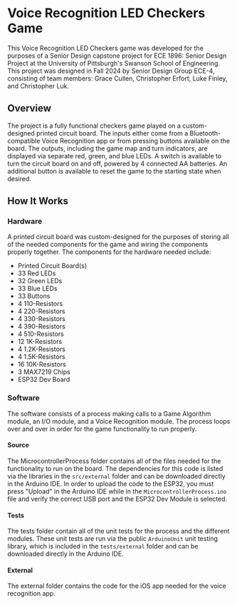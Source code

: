 # Voice Recognition LED Checkers Game
This Voice Recognition LED Checkers game was developed for the purposes of a Senior Design capstone project for ECE 1896: Senior Design Project at the University of Pittsburgh's Swanson School of Engineering. This project was designed in Fall 2024 by Senior Design Group ECE-4, consisting of team members: Grace Cullen, Christopher Erfort, Luke Finley, and Christopher Luk.

## Overview
The project is a fully functional checkers game played on a custom-designed printed circuit board. The inputs either come from a Bluetooth-compatible Voice Recognition app or from pressing buttons available on the board. The outputs, including the game map and turn indicators, are displayed via separate red, green, and blue LEDs. A switch is available to turn the circuit board on and off, powered by 4 connected AA batteries. An additional button is available to reset the game to the starting state when desired.

## How It Works
### Hardware
A printed circuit board was custom-designed for the purposes of storing all of the needed components for the game and wiring the components properly together. The components for the hardware needed include:
- Printed Circuit Board(s)
- 33 Red LEDs
- 32 Green LEDs
- 33 Blue LEDs
- 33 Buttons
- 4 110-Resistors
- 4 220-Resistors
- 4 330-Resistors
- 4 390-Resistors
- 4 510-Resistors
- 12 1K-Resistors
- 4 1.2K-Resistors
- 4 1.5K-Resistors
- 16 10K-Resistors
- 3 MAX7219 Chips
- ESP32 Dev Board

### Software
The software consists of a process making calls to a Game Algorithm module, an I/O module, and a Voice Recognition module. The process loops over and over in order for the game functionality to run properly.

#### Source
The MicrocontrollerProcess folder contains all of the files needed for the functionality to run on the board. The dependencies for this code is listed via the libraries in the `src/external` folder and can be downloaded directly in the Arduino IDE. In order to upload the code to the ESP32, you must press "Upload" in the Arduino IDE while in the `MicrocontrollerProcess.ino` file and verify the correct USB port and the ESP32 Dev Module is selected.

#### Tests
The tests folder contain all of the unit tests for the process and the different modules. These unit tests are run via the public `ArduinoUnit` unit testing library, which is included in the `tests/external` folder and can be downloaded directly in the Arduino IDE.

#### External
The external folder contains the code for the iOS app needed for the voice recognition app.
